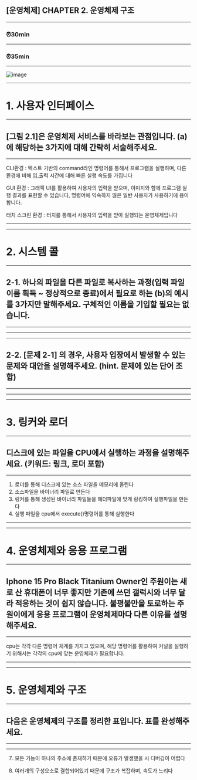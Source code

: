 ## [운영체제] CHAPTER 2. 운영체제 구조

---

### ⏰30min

---

### ⏰35min

---

![image](https://github.com/yeondori/SSAFY_CS_Study/assets/93027942/c1c3fb96-eb67-4a22-ae2d-9d0f64692dd7)

---

# 1. 사용자 인터페이스

---

## [그림 2.1]은 운영체제 서비스를 바라보는 관점입니다. (a)에 해당하는 3가지에 대해 간략히 서술해주세요.

---

> 

CLI환경 : 텍스트 기반의 command라인 명령어를 통해서 프로그램을 실행하며, 다른 환경에 비해 입,출력 시간에 대해 빠른 실행 속도를 가집니다

GUI 환경 : 그래픽 UI를 활용하여 사용자의 입력을 받으며, 이미지와 함께 프로그램 실행 결과를 표현할 수 있습니다, 명령어에 익숙하지 않은 일반 사용자가 사용하기에 용이합니다.

터치 스크린 환경 : 터치를 통해서 사용자의 입력을 받아 실행되는 운영체제입니다

---

---

# 2. 시스템 콜

---

## 2-1. 하나의 파일을 다른 파일로 복사하는 과정(입력 파일 이름 획득 ~ 정상적으로 종료)에서 필요로 하는 (b)의 예시를 3가지만 말해주세요. 구체적인 이름을 기입할 필요는 없습니다.

---

> 

---

---

## 2-2. [문제 2-1] 의 경우, 사용자 입장에서 발생할 수 있는 문제와 대안을 설명해주세요. (hint. 문제에 있는 단어 조합)

---

> 

---

---

# 3. 링커와 로더

---

## 디스크에 있는 파일을 CPU에서 실행하는 과정을 설명해주세요. (키워드: 링크, 로더 포함)

---

>

1. 로더를 통해 디스크에 있는 소스 파일을 메모리에 올린다
2. 소스파일을 바이너리 파일로 만든다
3. 링커를 통해 생성된 바이너리 파일들을 헤더파일에 맞게 링킹하여 실행파일을 만든다
4. 실행 파일을 cpu에서 execute()명령어를 통해 실행한다

---

---

# 4. 운영체제와 응용 프로그램

---

## Iphone 15 Pro Black Titanium Owner인 주원이는 새로 산 휴대폰이 너무 좋지만 기존에 쓰던 갤럭시와 너무 달라 적응하는 것이 쉽지 않습니다. 불평불만을 토로하는 주원이에게 응용 프로그램이 운영체제마다 다른 이유를 설명해주세요.

---

> 

cpu는 각각 다른 명령어 체계를 가지고 있으며, 해당 명령어를 활용하여 커널을 실행하기 위해서는 각각의 cpu에 맞는 운영체제가 필요합니다. 

---

---

# 5. 운영체제와 구조

---

## 다음은 운영체제의 구조를 정리한 표입니다. 표를 완성해주세요.

---


---

 7. 모든 기능이 하나의 주소에 존재하기 때문에 오류가 발생했을 시 디버깅이 어렵다

 8. 여러개의 구성요소로 결합되어있기 때문에 구조가 복잡하며, 속도가 느리다
